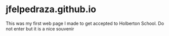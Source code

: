 # jfelpedraza.github.io
This was my first web page I made to get accepted to Holberton School. Do not enter but it is a nice souvenir
